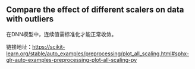 ## Compare the effect of different scalers on data with outliers

在DNN模型中，连续值需标准化才能正常收敛。

链接地址：https://scikit-learn.org/stable/auto_examples/preprocessing/plot_all_scaling.html#sphx-glr-auto-examples-preprocessing-plot-all-scaling-py